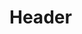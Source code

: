 <!-- TITLE: Song: Static Aura -->
<!-- SUBTITLE: Grants a single ally a shield of static energy that damages anyone that strikes them. -->

# Header